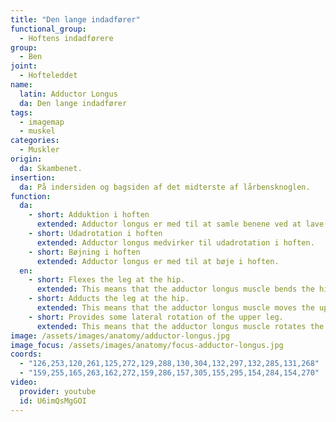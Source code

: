 ```yaml
---
title: "Den lange indadfører"
functional_group:
  - Hoftens indadførere
group:
  - Ben
joint:
  - Hofteleddet
name:
  latin: Adductor Longus
  da: Den lange indadfører
tags:
  - imagemap
  - muskel
categories:
  - Muskler
origin: 
  da: Skambenet.
insertion: 
  da: På indersiden og bagsiden af det midterste af lårbensknoglen.
function:
  da:
    - short: Adduktion i hoften
      extended: Adductor longus er med til at samle benene ved at lave adduktion i hoften.
    - short: Udadrotation i hoften
      extended: Adductor longus medvirker til udadrotation i hoften.
    - short: Bøjning i hoften
      extended: Adductor longus er med til at bøje i hoften.
  en:
    - short: Flexes the leg at the hip.
      extended: This means that the adductor longus muscle bends the hip joint such that there is a decrease in the angle between the upper leg and the torso.
    - short: Adducts the leg at the hip.
      extended: This means that the adductor longus muscle moves the upper leg toward the vertical midline of the body (i.e. the action of closing your legs together from a spread out position).
    - short: Provides some lateral rotation of the upper leg.
      extended: This means that the adductor longus muscle rotates the upper leg outward around the axis of the bone (i.e. it rotates the upper leg away from the vertical midline of the body).
image: /assets/images/anatomy/adductor-longus.jpg
image_focus: /assets/images/anatomy/focus-adductor-longus.jpg
coords:
  - "126,253,120,261,125,272,129,288,130,304,132,297,132,285,131,268"
  - "159,255,165,263,162,272,159,286,157,305,155,295,154,284,154,270"
video:
  provider: youtube
  id: U6imQsMgGOI
---
```

